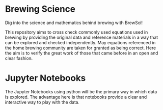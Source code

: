 # Brewing Science

Dig into the science and mathematics behind brewing with BrewSci!

This repository aims to cross check commonly used equations used in brewing by
providing the original data and reference materials in a way that can be
explored and checked independently.  May equations referenced in the home
brewing community are taken for granted as being correct.  Here the aim is
to verify the great work of those that came before in an open and clear
fashion.

# Jupyter Notebooks

The Jupyter Notebooks using python will be the primary way in which data is
explored.  The advantage here is that notebooks provide a clear and interactive
way to play with the data.
